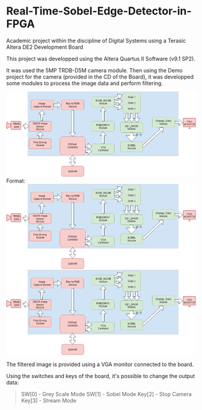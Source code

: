 # Real-Time-Sobel-Edge-Detector-in-FPGA
Academic project within the discipline of Digital Systems using a Terasic Altera DE2 Development Board

This project was developped using the Altera Quartus II Software (v9.1 SP2).

It was used the 5MP TRDB-D5M camera module. Then using the Demo project for the camera (provided in the CD of the Board), it was developped some modules to process the image data and perform filtering.

![GitHub Logo](high_level_architecture.png)
Format: ![Alt Text](high_level_architecture.png)
![Alt text](high_level_architecture.png)

The filtered image is provided using a VGA monitor connected to the board. 

Using the switches and keys of the board, it's possible to change the output data:
> SW[0] - Grey Scale Mode
> SW[1] - Sobel Mode
> Key[2] - Stop Camera
> Key[3] - Stream Mode

